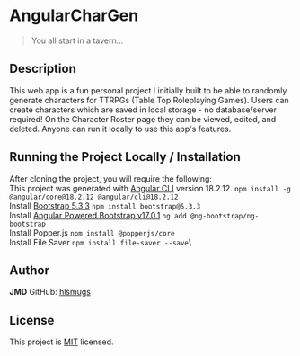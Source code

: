 # AngularCharGen
> You all start in a tavern...

## Description
This web app is a fun personal project I initially built to be able to randomly generate characters for TTRPGs (Table Top Roleplaying Games).
Users can create characters which are saved in local storage - no database/server required! On the Character Roster page they can be viewed, edited, and deleted.
Anyone can run it locally to use this app's features.

## Running the Project Locally / Installation
After cloning the project, you will require the following:\
This project was generated with [Angular CLI](https://github.com/angular/angular-cli) version 18.2.12.
`npm install -g @angular/core@18.2.12 @angular/cli@18.2.12`\
Install [Bootstrap 5.3.3](https://getbootstrap.com/)
`npm install bootstrap@5.3.3`\
Install [Angular Powered Bootstrap v17.0.1](https://ng-bootstrap.github.io/#/home)
`ng add @ng-bootstrap/ng-bootstrap`\
Install Popper.js
`npm install @popperjs/core`\
Install File Saver
`npm install file-saver --save`\

## Author
**JMD**
GitHub: [hlsmugs](https://github.com/hlsmugs)

## License
This project is [MIT](https://github.com/hlsmugs/angular-char-gen/blob/master/LICENSE) licensed.
